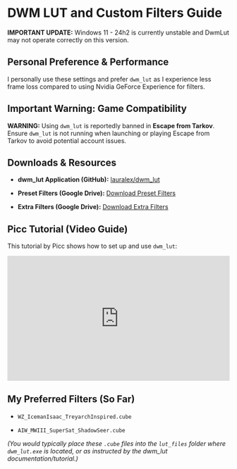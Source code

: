 # DWM LUT and Custom Filters Guide

**IMPORTANT UPDATE:** Windows 11 - 24h2 is currently unstable and DwmLut may not operate correctly on this version.

## Personal Preference & Performance

I personally use these settings and prefer `dwm_lut` as I experience less frame loss compared to using Nvidia GeForce Experience for filters.

## Important Warning: Game Compatibility

**WARNING:** Using `dwm_lut` is reportedly banned in **Escape from Tarkov**. Ensure `dwm_lut` is not running when launching or playing Escape from Tarkov to avoid potential account issues.

## Downloads & Resources

* **dwm_lut Application (GitHub):** [lauralex/dwm_lut](https://github.com/lauralex/dwm_lut?tab=readme-ov-file)

* **Preset Filters (Google Drive):** [Download Preset Filters](https://drive.google.com/drive/folders/1_znuoYZsgA1R5n0ih1XJwGlMUkJj7iVZ)

* **Extra Filters (Google Drive):** [Download Extra Filters](https://drive.google.com/drive/folders/1_TRf3uvBjCnALY0_3f8JF2hD3sRhs8q8?usp=drive_link)

## Picc Tutorial (Video Guide)

This tutorial by Picc shows how to set up and use `dwm_lut`:

<div style="position: relative; padding-bottom: 56.25%; height: 0; overflow: hidden; max-width: 100%; height: auto; margin-bottom: 1.5em;">
      <iframe
        style="position: absolute; top: 0; left: 0; width: 100%; height: 100%;"
        src="https://www.youtube.com/embed/MlLFjVD5gMo?si=yYxTUJ971BylxNXi"
        title="Picc Tutorial - DWM_LUT Setup"
        frameborder="0"
        allow="accelerometer; autoplay; clipboard-write; encrypted-media; gyroscope; picture-in-picture; web-share"
        referrerpolicy="strict-origin-when-cross-origin"
        allowfullscreen
      ></iframe>
</div>


## My Preferred Filters (So Far)

* `WZ_IcemanIsaac_TreyarchInspired.cube`

* `AIW_MWIII_SuperSat_ShadowSeer.cube`

*(You would typically place these `.cube` files into the `lut_files` folder where `dwm_lut.exe` is located, or as instructed by the dwm_lut documentation/tutorial.)*
